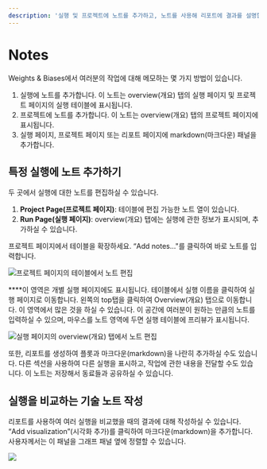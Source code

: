 ```yaml
---
description: '실행 및 프로젝트에 노트를 추가하고, 노트를 사용해 리포트에 결과를 설명합니다'
---
```


# Notes

Weights & Biases에서 여러분의 작업에 대해 메모하는 몇 가지 방법이 있습니다.

1. 실행에 노트를 추가합니다. 이 노트는 overview\(개요\) 탭의 실행 페이지 및 프로젝트 페이지의 실행 테이블에 표시됩니다.
2. 프로젝트에 노트를 추가합니다. 이 노트는 overview\(개요\) 탭의 프로젝트 페이지에 표시됩니다.
3. 실행 페이지, 프로젝트 페이지 또는 리포트 페이지에 markdown\(마크다운\) 패널을 추가합니다.

##  **특정 실행에 노트 추가하기**

두 곳에서 실행에 대한 노트를 편집하실 수 있습니다.

1. **Project Page\(프로젝트 페이지\)**: 테이블에 편집 가능한 노트 열이 있습니다.
2. **Run Page\(실행 페이지\)**: overview\(개요\) 탭에는 실행에 관한 정보가 표시되며, 추가하실 수 있습니다.

프로젝트 페이지에서 테이블을 확장하세요. “Add notes..."를 클릭하여 바로 노트를 입력합니다.

![&#xD504;&#xB85C;&#xC81D;&#xD2B8; &#xD398;&#xC774;&#xC9C0;&#xC758; &#xD14C;&#xC774;&#xBE14;&#xC5D0;&#xC11C; &#xB178;&#xD2B8; &#xD3B8;&#xC9D1;](https://downloads.intercomcdn.com/i/o/148296355/34114b47362b0378e233a440/2019-09-13+08.05.17.gif)

 ****이 영역은 개별 실행 페이지에도 표시됩니다. 테이블에서 실행 이름을 클릭하여 실행 페이지로 이동합니다. 왼쪽의 top탭을 클릭하여 Overview\(개요\) 탭으로 이동합니다. 이 영역에서 많은 것을 하실 수 있습니다. 이 공간에 여러분이 원하는 만큼의 노트를 입력하실 수 있으며, 마우스를 노트 영역에 두면 실행 테이블에 프리뷰가 표시됩니다.

![&#xC2E4;&#xD589; &#xD398;&#xC774;&#xC9C0;&#xC758; overview\(&#xAC1C;&#xC694;\) &#xD0ED;&#xC5D0;&#xC11C; &#xB178;&#xD2B8; &#xD3B8;&#xC9D1;](https://downloads.intercomcdn.com/i/o/148297196/afdb48d2fb59aaa0c90c3aed/2019-09-13+08.06.45.gif)

또한, 리포트를 생성하여 플롯과 마크다운\(markdown\)을 나란히 추가하실 수도 있습니다. 다른 섹션을 사용하여 다른 실행을 표시하고, 작업에 관한 내용을 전달할 수도 있습니다. 이 노트는 저장해서 동료들과 공유하실 수 있습니다.

## **실행을 비교하는 기술 노트 작성**

리포트를 사용하여 여러 실행을 비교했을 때의 결과에 대해 작성하실 수 있습니다. “Add visualization”\(시각화 추가\)를 클릭하여 마크다운\(markdown\)을 추가합니다. 사용자께서는 이 패널을 그래프 패널 옆에 정렬할 수 있습니다.

![](https://downloads.intercomcdn.com/i/o/148297552/64e5baa86a48927158d17456/2019-09-13+08.08.31.gif)

